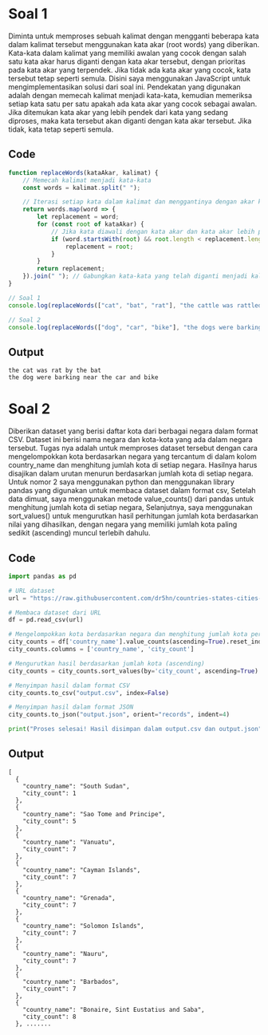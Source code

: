 # Soal 1

Diminta untuk memproses sebuah kalimat dengan mengganti beberapa kata dalam kalimat tersebut menggunakan kata akar (root words) yang diberikan. Kata-kata dalam kalimat yang memiliki awalan yang cocok dengan salah satu kata akar harus diganti dengan kata akar tersebut, dengan prioritas pada kata akar yang terpendek. Jika tidak ada kata akar yang cocok, kata tersebut tetap seperti semula. Disini saya menggunakan JavaScript untuk mengimplementasikan solusi dari soal ini. Pendekatan yang digunakan adalah dengan memecah kalimat menjadi kata-kata, kemudian memeriksa setiap kata satu per satu apakah ada kata akar yang cocok sebagai awalan. Jika ditemukan kata akar yang lebih pendek dari kata yang sedang diproses, maka kata tersebut akan diganti dengan kata akar tersebut. Jika tidak, kata tetap seperti semula.

## Code

```javascript
function replaceWords(kataAkar, kalimat) {
    // Memecah kalimat menjadi kata-kata
    const words = kalimat.split(" ");

    // Iterasi setiap kata dalam kalimat dan menggantinya dengan akar kata terpendek jika sesuai
    return words.map(word => {
        let replacement = word;
        for (const root of kataAkar) {
            // Jika kata diawali dengan kata akar dan kata akar lebih pendek, gantikan kata
            if (word.startsWith(root) && root.length < replacement.length) {
                replacement = root;
            }
        }
        return replacement;
    }).join(" "); // Gabungkan kata-kata yang telah diganti menjadi kalimat
}

// Soal 1
console.log(replaceWords(["cat", "bat", "rat"], "the cattle was rattled by the battery"));

// Soal 2
console.log(replaceWords(["dog", "car", "bike"], "the dogs were barking near the cars and bikers"));
```

## Output
```
the cat was rat by the bat
the dog were barking near the car and bike
```
# Soal 2

Diberikan dataset yang berisi daftar kota dari berbagai negara dalam format CSV. Dataset ini berisi nama negara dan kota-kota yang ada dalam negara tersebut. Tugas nya adalah untuk memproses dataset tersebut dengan cara mengelompokkan kota berdasarkan negara yang tercantum di dalam kolom country_name dan menghitung jumlah kota di setiap negara. Hasilnya harus disajikan dalam urutan menurun berdasarkan jumlah kota di setiap negara. Untuk nomor 2 saya menggunakan python dan menggunakan library pandas yang digunakan untuk membaca dataset dalam format csv, Setelah data dimuat, saya menggunakan metode value_counts() dari pandas untuk menghitung jumlah kota di setiap negara, Selanjutnya, saya menggunakan sort_values() untuk mengurutkan hasil perhitungan jumlah kota berdasarkan nilai yang dihasilkan, dengan negara yang memiliki jumlah kota paling sedikit (ascending) muncul terlebih dahulu.
## Code

```python
import pandas as pd

# URL dataset
url = "https://raw.githubusercontent.com/dr5hn/countries-states-cities-database/refs/heads/master/csv/cities.csv"

# Membaca dataset dari URL
df = pd.read_csv(url)

# Mengelompokkan kota berdasarkan negara dan menghitung jumlah kota per negara
city_counts = df['country_name'].value_counts(ascending=True).reset_index()
city_counts.columns = ['country_name', 'city_count']

# Mengurutkan hasil berdasarkan jumlah kota (ascending)
city_counts = city_counts.sort_values(by='city_count', ascending=True)

# Menyimpan hasil dalam format CSV
city_counts.to_csv("output.csv", index=False)

# Menyimpan hasil dalam format JSON
city_counts.to_json("output.json", orient="records", indent=4)

print("Proses selesai! Hasil disimpan dalam output.csv dan output.json")

```

## Output
```
[
  {
    "country_name": "South Sudan",
    "city_count": 1
  },
  {
    "country_name": "Sao Tome and Principe",
    "city_count": 5
  },
  {
    "country_name": "Vanuatu",
    "city_count": 7
  },
  {
    "country_name": "Cayman Islands",
    "city_count": 7
  },
  {
    "country_name": "Grenada",
    "city_count": 7
  },
  {
    "country_name": "Solomon Islands",
    "city_count": 7
  },
  {
    "country_name": "Nauru",
    "city_count": 7
  },
  {
    "country_name": "Barbados",
    "city_count": 7
  },
  {
    "country_name": "Bonaire, Sint Eustatius and Saba",
    "city_count": 8
  }, .......
```
